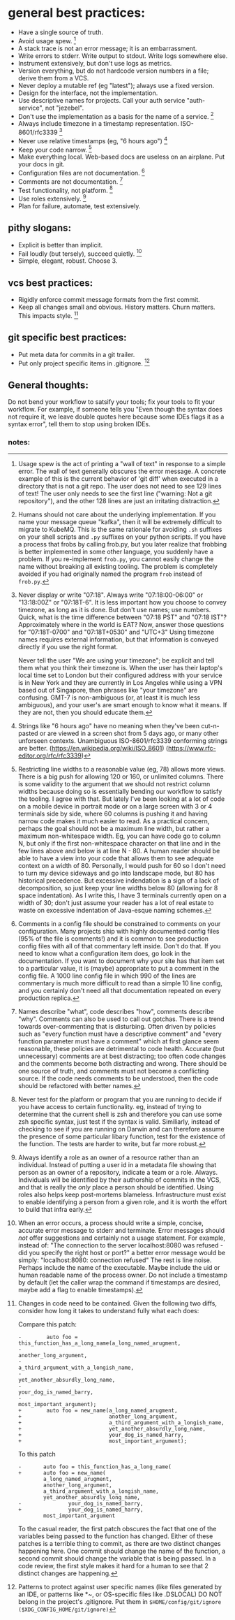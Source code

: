 # general best practices:
- Have a single source of truth.
- Avoid usage spew. [^usage]
- A stack trace is not an error message; it is an embarrassment.
- Write errors to stderr.  Write output to stdout.  Write logs somewhere else.
- Instrument extensively, but don't use logs as metrics.
- Version everything, but do not hardcode version numbers in a file; derive them from a VCS.
- Never deploy a mutable ref (eg "latest"); always use a fixed version.
- Design for the interface, not the implementation.
- Use descriptive names for projects. Call your auth service "auth-service", not "jezebel".
- Don't use the implementation as a basis for the name of a service. [^2]
- Always include timezone in a timestamp representation.  ISO-8601/rfc3339 [^ts]
- Never use relative timestamps (eg, "6 hours ago") [^no-relative-time]
- Keep your code narrow. [^6]
- Make everything local.  Web-based docs are useless on an airplane.  Put your docs in git.
- Configuration files are not documentation. [^5]
- Comments are not documentation. [^comments]
- Test functionality, not platform. [^8]
- Use roles extensively. [^roles]
- Plan for failure, automate, test extensively.


## pithy slogans:
- Explicit is better than implicit.
- Fail loudly (but tersely), succeed quietly. [^errors]
- Simple, elegant, robust.  Choose 3.


## vcs best practices:
- Rigidly enforce commit message formats from the first commit.
- Keep all changes small and obvious.  History matters.  Churn matters.  This impacts style. [^7]


## git specific best practices:
- Put meta data for commits in a git trailer.
- Put only project specific items in .gitignore.  [^4]


## General thoughts:
Do not bend your workflow to satsify your tools; fix your tools to fit
your workflow.  For example, if someone tells you "Even though the syntax
does not require it, we leave double quotes here because some IDEs flags
it as a syntax error", tell them to stop using broken IDEs.


### notes:
[^errors]:
	When an error occurs, a process should write a simple,
	concise, accurate error message to stderr and terminate.
	Error messages should *not* offer suggestions and certainly
	not a usage statement.  For example, instead of: "The
	connection to the server localhost:8080 was refused - did
	you specify the right host or port?" a better error message
	would be simply: "localhost:8080: connection refused" The
	rest is line noise.  Perhaps include the name of the
	executable.  Maybe include the uid or human readable name
	of the process owner.  Do not include a timestamp by default
	(let the caller wrap the command if timestamps are desired,
	maybe add a flag to enable timestamps).
[^usage]:
	Usage spew is the act of printing a "wall of text" in
	response to a simple error.  The wall of text generally
	obscures the error message.  A concrete example of this is
	the current behavior of 'git diff' when executed in a
	directory that is not a git repo.  The user does not need
	to see 129 lines of text!  The user only needs to see the
	first line ("warning: Not a git repository"), and the other
	128 lines are just an irritating distraction.
[^2]:
	Humans should not care about the underlying implementation.
	If you name your message queue "kafka", then it will be extremely
	difficult to migrate to KubeMQ.  This is the same rationale for
	avoiding `.sh` suffixes on your shell scripts and `.py` suffixes
	on your python scripts.  If you have a process that frobs by calling
	frob.py, but you later realize that frobbing is better implemented in
	some other language, you suddenly have a problem.  If you re-implement
	`frob.py`, you cannot easily change the name without breaking all
	existing tooling.  The problem is completely avoided if you had
	originally named the program `frob` instead of `frob.py`.
[^ts]:
	Never display or write "07:18".  Always write "07:18:00-06:00"
	or "13:18:00Z" or "07:18T-6".  It is less important how you choose
	to convey timezone, as long as it is done.  But don't use names; use
	numbers.  Quick, what is the time difference between "07:18 PST" and
	"07:18 IST"?  Approximately where in the world is EAT?  Now,
	answer those questions for "07:18T-0700" and "07:18T+0530"
	and "UTC+3"  Using timezone names requires external information,
	but that information is conveyed directly if you use the right
	format.

	Never tell the user "We are using your timezone"; be explicit
	and tell them what you think their timezone is.  When the
	user has their laptop's local time set to London but their
	configured address with your service is in New York and
	they are currently in Los Angeles while using a VPN based
	out of Singapore, then phrases like "your timezone" are
	confusing.  GMT-7 is non-ambiguous (or, at least it is much
	less ambiguous), and your user's are smart enough to know
	what it means.  If they are not, then you should educate
	them.
[^4]:
	Patterns to protect against user specific names (like files
	generated by an IDE, or patterns like *~, or OS-specific files
	like .DSLOCAL)	DO NOT belong in the project's .gitignore.  Put
	them in `$HOME/config/git/ignore ($XDG_CONFIG_HOME/git/ignore)`
[^5]:
	Comments in a config file should be constrained to comments on
	your configuration.  Many projects ship with highly documented
	config files (95% of the file is comments!)  and it is common
	to see production config files with all of that commentary left
	inside.  Don't do that.  If you need to know what a configuration
	item does, go look in the documentation.  If you want to
	document why your site has that item set to a particular value,
	it is (maybe) appropriate to put a comment in the config file.
	A 1000 line config file in which 990 of the lines are commentary
	is much more difficult to read than a simple 10 line config,
	and you certainly don't need all that documentation repeated on
	every production replica.
[^6]:
	Restricting line widths to a reasonable value (eg, 78) allows
	more views.  There is a big push for allowing 120 or 160, or
	unlimited columns.  There is some validity to the argument that we
	should not restrict column widths because doing so is essentially
	bending our workflow to satisfy the tooling.  I agree with that.
	But lately I've been looking at a lot of code on a mobile device
	in portrait mode or on a large screen with 3 or 4 terminals side
	by side, where 60 columns is pushing it and having narrow code
	makes it much easier to read.  As a practical concern, perhaps
	the goal should not be a maximum line width, but rather a maximum
	non-whitespace width. Eg, you can have code go to column N, but
	only if the first non-whitespace character on that line and in
	the few lines above and below is at line N - 80.  A human reader
	should be able to have a view into your code that allows them to
	see adequate context on a width of 80.	Personally, I would push
	for 60 so I don't need to turn my device sideways and go into
	landscape mode, but 80 has historical precedence.  But excessive
	indendation is a sign of a lack of decomposition, so just keep
	your line widths below 80 (allowing for 8 space indentation).  As
	I write this, I have 3 terminals currently open on a width of 30;
	don't just assume your reader has a lot of real estate to waste
	on excessive indentation of Java-esque naming schemes.
[^7]:
	Changes in code need to be contained.  Given the following
	two diffs, consider how long it takes to understand fully
	what each does:

	Compare this patch:
	```
	-        auto foo = this_function_has_a_long_name(a_long_named_arugment,
	-                                                 another_long_argument,
	-                                                 a_third_argument_with_a_longish_name,
	-                                                 yet_another_absurdly_long_name,
	-                                                 your_dog_is_named_barry,
	-                                                 most_important_argument);
	+        auto foo = new_name(a_long_named_arugment,
	+                            another_long_argument,
	+                            a_third_argument_with_a_longish_name,
	+                            yet_another_absurdly_long_name,
	+                            your_dog_is_named_harry,
	+                            most_important_argument);
	```

	To this patch
	```
	-       auto foo = this_function_has_a_long_name(
	+       auto foo = new_name(
			a_long_named_arugment,
			another_long_argument,
			a_third_argument_with_a_longish_name,
			yet_another_absurdly_long_name,
	-               your_dog_is_named_barry,
	+               your_dog_is_named_harry,
			most_important_argument
	```


	To the casual reader, the first patch obscures the fact that
	one of the variables being passed to the function has changed.
	Either of these patches is a terrible thing to commit, as there
	are two distinct changes happening here.  One commit should
	change the name of the function, a second commit should change
	the variable that is being passed.  In a code review, the first
	style makes it hard for a human to see that 2 distinct changes
	are happening.

[^8]:
	Never test for the platform or program that you are running to
	decide if you have access to certain functionality.  eg, instead
	of trying to determine that the current shell is zsh and therefore
	you can use some zsh specific syntax, just test if the syntax is
	valid.  Similiarly, instead of checking to see if you are running
	on Darwin and can therefore assume the presence of some particular
	libary function, test for the existence of the function.  The tests
	are harder to write, but far more robust.
[^roles]:
	Always identify a role as an owner of a resource rather than an
	individual.  Instead of putting a user id in a metadata file showing that
	person as an owner of a repository, indicate a team or a role.
	Always.  Individuals will be identified by their authorship of
	commits in the VCS, and that is really the *only* place a person
	should be identified.  Using roles also helps keep post-mortems
	blameless.  Infrastructure must exist to enable identifying a person
	from a given role, and it is worth the effort to build that infra early.
[^no-relative-time]:
	Strings like "6 hours ago" have no meaning when they've been cut-n-pasted
	or are viewed in a screen shot from 5 days ago, or many other unforseen
	contexts.  Unambiguous ISO-8601/rfc3339 conforming strings are better.
	(https://en.wikipedia.org/wiki/ISO_8601)
	(https://www.rfc-editor.org/rfc/rfc3339)
[^comments]:
	Names describe "what", code describes "how", comments describe "why".
	Comments can also be used to call out gotchas.  There is a trend
	towards over-commenting that is disturbing.  Often driven by policies
	such as "every function must have a descriptive comment" and "every
	function parameter must have a comment" which at first glance seem
	reasonable, these policies are detrimental to code health.  Accurate
	(but unnecessary) comments are at best distracting; too often code
	changes and the comments become both distracting and wrong.  There should
	be one source of truth, and comments must not become a conflicting
	source.  If the code needs comments to be understood, then the code
	should be refactored with better names.
